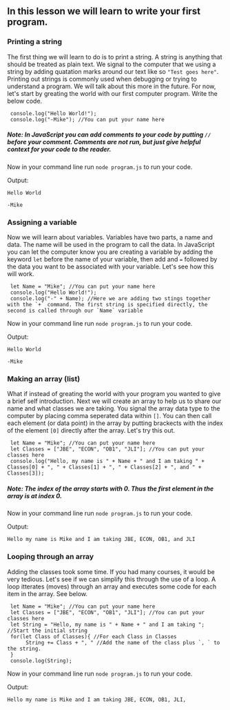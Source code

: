 ## In this lesson we will learn to write your first program.

### Printing a string
The first thing we will learn to do is to print a string. A string is anything that should be treated as plain text. We signal to the computer that we using a string by adding quatation marks around our text like so `"Test goes here"`. Printing out strings is commonly used when debugging or trying to understand a program. We will talk about this more in the future. For now, let's start by greating the world with our first computer program. Write the below code.

     console.log("Hello World!");
     console.log("-Mike"); //You can put your name here

##### Note: In JavaScript you can add comments to your code by putting `//` before your comment. Comments are not run, but just give helpful context for your code to the reader.

Now in your command line run `node program.js` to run your code.

Output: 

`Hello World`

`-Mike`

### Assigning a variable
Now we will learn about variables. Variables have two parts, a name and data. The name will be used in the program to call the data. In JavaScript you can let the computer know you are creating a variable by adding the keyword `let` before the name of your variable, then add and `=` followed by the data you want to be associated with your variable. Let's see how this will work. 

     let Name = "Mike"; //You can put your name here
     console.log("Hello World!");
     console.log("-" + Name); //Here we are adding two stings together with the `+` command. The first string is specified directly, the second is called through our `Name` variable

Now in your command line run `node program.js` to run your code.

Output: 

`Hello World`

`-Mike`


### Making an array (list)
What if instead of greating the world with your program you wanted to give a brief self introduction. Next we will create an array to help us to share our name and what classes we are taking. You signal the array data type to the computer by placing comma seperated data within `[]`. You can then call each element (or data point) in the array by putting brackects with the index of the element `[0]` directly after the array. Let's try this out.

     let Name = "Mike"; //You can put your name here
     let Classes = ["JBE", "ECON", "OB1", "JLI"]; //You can put your classes here
     console.log("Hello, my name is " + Name + " and I am taking " + Classes[0] + ", " + Classes[1] + ", " + Classes[2] + ", and " + Classes[3]); 

##### Note: The index of the array starts with 0. Thus the first element in the array is at index 0.
     
Now in your command line run `node program.js` to run your code.

Output: 

`Hello my name is Mike and I am taking JBE, ECON, OB1, and JLI`


### Looping through an array
Adding the classes took some time. If you had many courses, it would be very tedious. Let's see if we can simplify this through the use of a loop. A loop itterates (moves) through an array and executes some code for each item in the array. See below.

     let Name = "Mike"; //You can put your name here
     let Classes = ["JBE", "ECON", "OB1", "JLI"]; //You can put your classes here
     let String = "Hello, my name is " + Name + " and I am taking "; //Start the initial string
     for(let Class of Classes){ //For each Class in Classes
          String += Class + ", " //Add the name of the class plus `, ` to the string.
     }
     console.log(String); 
     
Now in your command line run `node program.js` to run your code.

Output: 

`Hello my name is Mike and I am taking JBE, ECON, OB1, JLI,`
